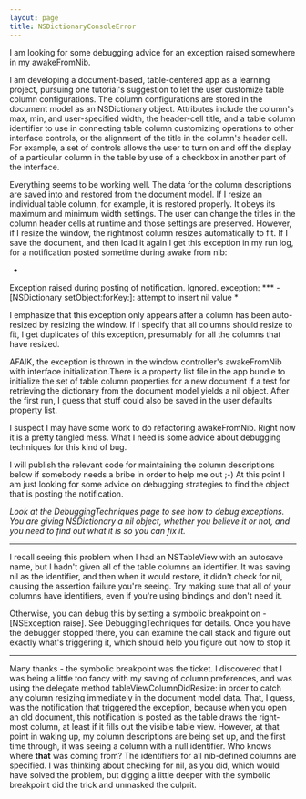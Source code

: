 ```yaml
---
layout: page
title: NSDictionaryConsoleError
---
```


I am looking for some debugging advice for an exception raised somewhere in my awakeFromNib.

I am developing a document-based, table-centered app as a learning project, pursuing one tutorial's suggestion to let the user customize
table column configurations. The column configurations are stored in the document model as an NSDictionary object. Attributes include
the column's max, min, and user-specified width, the header-cell title, and a table column identifier to use in connecting table column
customizing operations to other interface controls, or the alignment of the title in the column's header cell. For example, a set of controls
allows the user to turn on and off the display of a particular column in the table by use of a checkbox in another part of the interface.

Everything seems to be working well. The data for the column descriptions are saved into and restored from the document model. If
I resize an individual table column, for example, it is restored properly. It obeys its maximum and minimum width settings. The
user can change the titles in the column header cells at runtime and those settings are preserved. However,
if I resize the window, the rightmost column resizes automatically to fit. If I save the document, and then load it again I get this
exception in my run log, for a notification posted sometime during awake from nib:

*
Exception raised during posting of notification.  Ignored.  exception: *** -[NSDictionary setObject:forKey:]: attempt to insert nil value
*

I emphasize that this exception only appears after a column has been auto-resized by resizing the window. If I specify that all columns
should resize to fit, I get duplicates of this exception, presumably for all the columns that have resized.

AFAIK, the exception is thrown in the window controller's awakeFromNib with interface initialization.There is a property list file in
the app bundle to initialize the set of table column properties for a new document if a test for retrieving the dictionary from the
document model yields a nil object. After the first run, I guess that stuff could also be saved in the user defaults property list.

I suspect I may have some work to do refactoring awakeFromNib. Right now it is a pretty tangled mess. What I need is some advice
about debugging techniques for this kind of bug.

I will publish the relevant code for maintaining the column descriptions below if somebody needs a bribe in order to help me out  ;-)
At this point I am just looking for some advice on debugging strategies to find the object that is posting the notification.

*Look at the DebuggingTechniques page to see how to debug exceptions. You are giving NSDictionary a nil object, whether you believe it or not, and you need to find out what it is so you can fix it.*

----

I recall seeing this problem when I had an NSTableView with an autosave name, but I hadn't given all of the table columns an identifier. It was saving nil as the identifier, and then when it would restore, it didn't check for nil, causing the assertion failure you're seeing. Try making sure that all of your columns have identifiers, even if you're using bindings and don't need it.

Otherwise, you can debug this by setting a symbolic breakpoint on     -[NSException raise]. See DebuggingTechniques for details. Once you have the debugger stopped there, you can examine the call stack and figure out exactly what's triggering it, which should help you figure out how to stop it.

----

Many thanks - the symbolic breakpoint was the ticket. I discovered that I was being a little too fancy with my saving of column preferences,
and was using the delegate method tableViewColumnDidResize: in order to catch any column resizing immediately in the document
model data. That, I guess, was the notification that triggered the exception, because when you open an old document, this notification is
posted as the table draws the right-most column, at least if it fills out the visible table view. However, at that point in waking up, my column
descriptions are being set up, and the first time through, it was seeing a column with a null identifier. Who knows where **that** was coming
from? The identifiers for all nib-defined columns are specified. I was thinking about checking for nil, as you did, which would have solved the
problem, but digging a little deeper with the symbolic breakpoint did the trick and unmasked the culprit.


